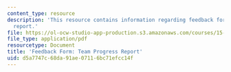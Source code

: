 ```yaml
---
content_type: resource
description: 'This resource contains information regarding feedback form: team progress
  report.'
file: https://ol-ocw-studio-app-production.s3.amazonaws.com/courses/15-279-management-communication-for-undergraduates-fall-2012/d5a7747c68da91ae07116bc71efcc14f_MIT15_279F12_teamPrgrsFdbk.pdf
file_type: application/pdf
resourcetype: Document
title: 'Feedback Form: Team Progress Report'
uid: d5a7747c-68da-91ae-0711-6bc71efcc14f
---
```

